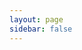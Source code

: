 ```yaml
---
layout: page
sidebar: false
---
```


<script setup>
import { sidebar } from './sidebar';
</script>

<Home :sidebar="sidebar" title="RustFS Dokumentationszentrum" />
